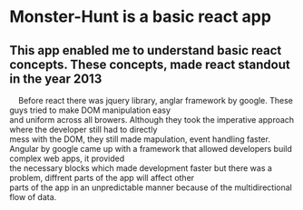 # Monster-Hunt is a basic react app

## This app enabled me to understand basic react concepts. These concepts, made react standout in the year 2013 <br/>
&nbsp; &nbsp; Before react there was jquery library, anglar framework by google. These guys tried to make DOM manipulation easy <br/>and 
uniform across all browers. Although they took the imperative approach where the developer still had to directly <br/>mess 
with the DOM, they still made mapulation, event handling faster.
&nbsp; &nbsp; Angular by google came up with a framework that allowed developers build complex web apps, it provided <br/>
the necessary blocks which made development faster but there was a problem, diffrent parts of the app will affect other <br/>
parts of the app in an unpredictable manner because of the multidirectional flow of data.
